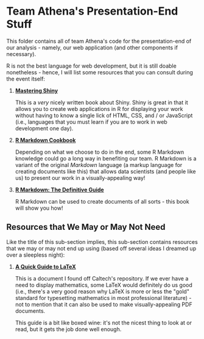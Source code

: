 # Team Athena's Presentation-End Stuff

This folder contains all of team Athena's code for the presentation-end of
our analysis - namely, our web application (and other components if necessary).

R is not the best language for web development, but it is still doable nonetheless -
hence, I will list some resources that you can consult during the event itself:

1.  [**Mastering Shiny**](https://mastering-shiny.org/index.html)

    This is a *very* nicely written book about Shiny.  Shiny is great in that
    it allows you to create web applications in R for displaying your work
    without having to know a single lick of HTML, CSS, and / or JavaScript (i.e.,
    languages that you must learn if you are to work in web development one day).  

1.  [**R Markdown Cookbook**](https://bookdown.org/yihui/rmarkdown-cookbook/)

    Depending on what we choose to do in the end, some R Markdown knowledge could
    go a long way in benefiting our team.  R Markdown is a variant of the original
    *Markdown* language (a markup language for creating documents like this) that
    allows data scientists (and people like us) to present our work in a visually-appealing way!

1.  [**R Markdown: The Definitive Guide**](https://bookdown.org/yihui/rmarkdown/)

    R Markdown can be used to create documents of all sorts - this book will show you how!

## Resources that We May or May Not Need

Like the title of this sub-section implies, this sub-section contains resources that
we may or may not end up using (based off several ideas I dreamed up over a sleepless night):

1.  [**A Quick Guide to LaTeX**](https://www.library.caltech.edu/sites/default/files/latex-quickguide.pdf)

    This is a document I found off Caltech's repository.  If we ever have a need to display mathematics, some LaTeX
    would definitely do us good (i.e., there's a very good reason why LaTeX is more or less the "gold" standard for
    typesetting mathematics in most professional literature) - not to mention that it can also be used to make
    visually-appealing PDF documents.

    This guide is a bit like boxed wine: it's not the nicest thing to look at or read, but it gets the job done well enough.
